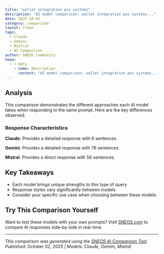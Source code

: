 ```yaml
---
title: "wallet integration pos systems"
description: "AI model comparison: wallet integration pos systems..."
date: 2025-10-02
category: comparison
layout: Clean
tags:
  - Claude
  - Gemini
  - Mistral
  - AI Comparison
author: SNEOS Community
head:
  - - meta
    - name: description
      content: "AI model comparison: wallet integration pos systems..."
---
```


<ChatComparison
  title="wallet integration pos systems"
  prompt="wallet integration pos systems"
  :responses='{"Claude": "# Wallet Integration in POS Systems\n\nDigital wallet integration has become essential for modern point-of-sale systems. Here\u0027s a comprehensive overview:\n\n## Popular Digital Wallets\n\n### Mobile Wallets\n- **Apple Pay** - iPhone/Apple Watch payments via NFC\n- **Google Pay** - Android device payments\n- **Samsung Pay** - Samsung devices (NFC \u002B MST technology)\n\n### Platform Wallets\n- **PayPal** - Online and in-store payments\n- **Amazon Pay** - Amazon ecosystem integration\n- **Venmo** - Peer-to-peer and merchant payments\n\n### Cryptocurrency Wallets\n- **Bitcoin/Lightning Network**\n- **Ethereum-based payments**\n- **Stablecoins** (USDC, USDT)\n\n## Integration Methods\n\n### 1. NFC/Contactless\n- Tap-to-pay functionality\n- Works with most smartphones\n- Fast transaction processing\n\n### 2. QR Code Scanning\n- Customer scans merchant QR code\n- Merchant scans customer payment code\n- Works without NFC hardware\n\n### 3. API Integration\n- Direct integration with wallet providers\n- Custom payment flows\n- Enhanced customer experience\n\n## Benefits\n\n### For Merchants\n- **Faster checkout** - Reduced transaction times\n- **Lower fraud risk** - Tokenized transactions\n- **Reduced cash handling** - Digital payments only\n- **Customer insights** - Enhanced analytics\n- **Cost savings** - Lower processing fees for some wallets\n\n### For Customers\n- **Convenience** - No need for physical cards/cash\n- **Security** - Biometric authentication\n- **Speed** - Quick tap-and-go payments\n- **Loyalty integration** - Automatic rewards tracking\n\n## Technical Requirements\n\n### Hardware\n- **NFC-enabled terminals** for contactless payments\n- **Camera/scanner** for QR code payments\n- **Tablet/smartphone** for app-based solutions\n\n### Software\n- **SDK integration** from wallet providers\n- **Payment gateway** compatibility\n- **Security compliance** (PCI DSS, tokenization)\n- **Real-time processing** capabilities\n\n## Popular POS Systems with Wallet Integration\n\n### Enterprise Solutions\n- **Square** - Comprehensive wallet support\n- **Shopify POS** - Multi-wallet integration\n- **Clover** - Extensive payment options\n- **Toast** - Restaurant-focused solutions\n\n### Small Business\n- **PayPal Here** - Native PayPal integration\n- **SumUp** - European market leader\n- **iZettle** - Simple setup and use\n\n## Implementation Considerations\n\n### Security\n- End-to-end encryption\n- Tokenization of payment data\n- Biometric authentication\n- Fraud detection systems\n\n### User Experience\n- Intuitive payment flow\n- Clear payment confirmation\n- Error handling and recovery\n- Multi-language support\n\n### Compliance\n- PCI DSS compliance\n- Regional regulations (GDPR, etc.)\n- Financial service requirements\n- Data protection standards\n\n## Future Trends\n\n### Emerging Technologies\n- **Central Bank Digital Currencies (CBDCs)**\n- **Biometric payments** (fingerprint, facial recognition)\n- **Voice-activated payments**\n- **IoT device payments**\n\n### Market Evolution\n- Increased adoption in emerging markets\n- Integration with loyalty programs\n- Social commerce integration\n- Cross-border payment solutions\n\nWould you like me to elaborate on any specific aspect of wallet integration or discuss implementation for a particular business type?", "Gemini": "Okay, let\u0027s break down wallet integration in POS (Point of Sale) systems. This is a growing trend with significant implications for businesses and consumers.\n\n**What does \u0022Wallet Integration\u0022 mean in a POS System context?**\n\nWallet integration refers to a POS system\u0027s ability to accept payments made through digital wallets, also known as mobile wallets or e-wallets. Instead of paying with cash, credit cards, or checks, customers use their smartphones, smartwatches, or other devices to complete a transaction.\n\n**Types of Digital Wallets:**\n\n* **Mobile Payment Apps:**\n * **Apple Pay:** Apple\u0027s mobile payment system tied to Apple devices.\n * **Google Pay (formerly Android Pay):** Google\u0027s mobile payment system available on Android devices.\n * **Samsung Pay:** Samsung\u0027s mobile payment system, often pre-installed on Samsung phones.\n* **Merchant-Specific Wallets:**\n * Starbucks app, Walmart Pay, etc. These are wallets built specifically for use at a particular retailer.\n* **QR Code Based Wallets:**\n * Alipay, WeChat Pay (popular in China, but gaining global presence). These often rely on scanning QR codes displayed by the POS system.\n* **Cryptocurrency Wallets:**\n * Some POS systems are beginning to accept Bitcoin and other cryptocurrencies through integrations with crypto wallets.\n* **Buy Now, Pay Later (BNPL):**\n * Affirm, Klarna, Afterpay. While not technically \u0022wallets\u0022 in the traditional sense, they often integrate into the payment flow as an alternative payment method presented at the POS.\n\n**How Wallet Integration Works:**\n\n1. **POS System Capability:** The POS system (hardware and software) must be designed to support digital wallet payments. This often involves:\n * **NFC (Near Field Communication) Reader:** For Apple Pay, Google Pay, and Samsung Pay, the POS terminal needs an NFC reader to allow contactless payments. The customer taps their phone near the reader.\n * **QR Code Scanner:** For QR code-based wallets, the POS needs a scanner to read the QR code presented by the customer. Alternatively, the POS can display a QR code that the customer scans with their phone.\n * **Software Integration:** The POS software needs to be integrated with the various wallet providers. This can be done directly with each wallet provider or through a payment gateway that supports multiple wallets.\n2. **Customer\u0027s Wallet Setup:** The customer needs to have a digital wallet app on their device and have added their payment information (credit cards, debit cards, bank accounts).\n3. **The Transaction:**\n * **NFC:** Customer taps their device to the NFC reader on the POS terminal.\n * **QR Code:** Customer either scans a QR code displayed by the POS, or the POS scans the customer\u0027s QR code.\n * **App Integration:** In some cases, the customer selects the item/service, and then choose the payment method within merchant\u0027s app and this integrates with the POS.\n4. **Authorization \u0026 Processing:** The POS system sends the payment information to the wallet provider or the payment gateway for authorization. The wallet provider verifies the payment information and sends an approval or denial back to the POS.\n5. **Completion:** If the transaction is approved, the POS system completes the sale and prints or sends a receipt to the customer.\n\n**Benefits of Wallet Integration for Businesses:**\n\n* **Faster Checkout:** Digital wallet payments are typically faster than traditional methods.\n* **Improved Customer Experience:** Many customers prefer the convenience of paying with their phones. Offering this option can increase customer satisfaction.\n* **Reduced Contact:** Contactless payments are more hygienic, which is especially important in the wake of the pandemic.\n* **Increased Security:** Digital wallets often use tokenization, which replaces sensitive card data with a unique \u0022token\u0022 to protect against fraud.\n* **Loyalty Program Integration:** Some digital wallets can be integrated with loyalty programs, allowing customers to earn rewards automatically.\n* **Reach a Wider Customer Base:** Some customers may prefer to use digital wallets over traditional payment methods, especially younger demographics.\n* **Potential for Lower Transaction Fees:** In some cases, digital wallet transactions may have lower processing fees than credit card payments, although this varies depending on the wallet provider and payment gateway.\n* **Data \u0026 Insights:** POS systems integrated with wallets can provide valuable data on customer spending habits and preferences.\n\n**Benefits of Wallet Integration for Customers:**\n\n* **Convenience:** Pay with their phone or smartwatch, no need to carry cash or cards.\n* **Speed:** Faster checkout experience.\n* **Security:** Tokenization protects card data.\n* **Rewards \u0026 Loyalty:** Automatic earning of loyalty points.\n* **Contactless Payments:** More hygienic.\n* **Easy Tracking:** Transaction history is readily available in the wallet app.\n\n**Challenges of Wallet Integration for Businesses:**\n\n* **Cost:** Upgrading POS hardware and software can be expensive.\n* **Integration Complexity:** Integrating with multiple wallet providers can be technically challenging.\n* **Compatibility:** Not all POS systems are compatible with all digital wallets.\n* **Training:** Staff needs to be trained on how to use the new system.\n* **Customer Adoption:** Not all customers are comfortable using digital wallets.\n* **Security Concerns:** While digital wallets are generally secure, businesses need to be aware of potential security risks, such as fraud.\n* **Dependence on Technology:** If the POS system or the customer\u0027s device malfunctions, it can disrupt the payment process.\n\n**Factors to Consider When Choosing a POS System with Wallet Integration:**\n\n* **Supported Wallets:** Make sure the POS system supports the digital wallets that your customers are most likely to use.\n* **Hardware Requirements:** Check the hardware requirements (NFC reader, QR code scanner) and ensure that your current POS hardware is compatible or if you need to upgrade.\n* **Integration Complexity:** Assess the ease of integration with your existing systems.\n* **Security:** Choose a POS system with robust security features to protect against fraud.\n* **Cost:** Compare the costs of different POS systems, including hardware, software, and transaction fees.\n* **Reporting \u0026 Analytics:** Look for a POS system that provides comprehensive reporting and analytics on wallet payments.\n* **Customer Support:** Choose a provider with good customer support to help you with any issues that may arise.\n\n**Popular POS Systems with Wallet Integration:**\n\nMany popular POS systems offer wallet integration. Here are a few examples:\n\n* **Square:** Supports Apple Pay, Google Pay, and Samsung Pay.\n* **Shopify POS:** Supports Apple Pay, Google Pay, and Shop Pay.\n* **Toast:** Supports Apple Pay, Google Pay, and Samsung Pay (popular for restaurants).\n* **Lightspeed:** Supports Apple Pay.\n* **Clover:** Supports Apple Pay, Google Pay, Samsung Pay, and others through its app marketplace.\n* **Revel Systems:** Supports Apple Pay.\n* **NCR Aloha:** Supports Apple Pay and Google Pay (popular for restaurants).\n* **Vend:** Supports Apple Pay and Google Pay.\n\n**In conclusion, wallet integration is becoming increasingly important for POS systems. By offering digital wallet payment options, businesses can improve the customer experience, reduce checkout times, and enhance security. However, it\u0027s important to carefully consider the costs, challenges, and compatibility issues before implementing wallet integration.** Make sure to research and choose a POS system that meets your specific business needs and the preferences of your customers.\n", "Mistral": "Integrating a wallet with a Point of Sale (POS) system can streamline transactions, enhance customer experience, and provide additional payment options. Here\u2019s a step-by-step guide to integrating a wallet with a POS system:\n\n### 1. Define Requirements\n- **Identify Wallet Types**: Determine which types of wallets you want to integrate (e.g., mobile wallets like Apple Pay, Google Pay, Samsung Pay, or cryptocurrency wallets).\n- **POS System Compatibility**: Ensure that your POS system supports wallet integration.\n- **Security Requirements**: Understand the security protocols needed to protect customer data.\n\n### 2. Choose a Payment Gateway\n- **Select a Payment Gateway**: Choose a payment gateway that supports the wallets you want to integrate. Popular options include Stripe, PayPal, Square, and Adyen.\n- **API Documentation**: Review the API documentation provided by the payment gateway to understand the integration process.\n\n### 3. Set Up the POS System\n- **Hardware Requirements**: Ensure your POS hardware (e.g., terminals, scanners) is compatible with wallet transactions.\n- **Software Configuration**: Configure your POS software to accept wallet payments. This may involve updating the software or installing plugins.\n\n### 4. Integrate the Wallet\n- **API Integration**: Use the payment gateway\u2019s API to integrate the wallet with your POS system. This typically involves:\n - **Authentication**: Set up authentication tokens or API keys.\n - **Transaction Processing**: Implement endpoints for processing transactions.\n - **Error Handling**: Ensure robust error handling for failed transactions.\n- **SDKs and Libraries**: Utilize SDKs (Software Development Kits) and libraries provided by the payment gateway to simplify the integration process.\n\n### 5. Testing\n- **Sandbox Environment**: Use the payment gateway\u2019s sandbox environment to test the integration without processing real transactions.\n- **User Testing**: Conduct user testing to ensure the integration works seamlessly and provides a good user experience.\n- **Security Testing**: Perform security testing to ensure that customer data is protected.\n\n### 6. Deployment\n- **Go Live**: Once testing is complete, deploy the integration to your live POS system.\n- **Monitoring**: Continuously monitor the system for any issues and ensure smooth transaction processing.\n\n### 7. Training and Support\n- **Staff Training**: Train your staff on how to use the new wallet integration features.\n- **Customer Support**: Provide support to customers who may have questions or issues with using their wallets.\n\n### 8. Compliance and Security\n- **PCI-DSS Compliance**: Ensure that your POS system complies with PCI-DSS (Payment Card Industry Data Security Standard) requirements.\n- **Data Encryption**: Implement data encryption to protect sensitive information.\n- **Regular Updates**: Keep your POS system and payment gateway software up to date to address any security vulnerabilities.\n\n### Example Integration Steps\n\n#### Using Stripe for Apple Pay Integration\n1. **Sign Up for Stripe**: Create an account on Stripe.\n2. **API Keys**: Obtain your API keys from the Stripe dashboard.\n3. **POS Software**: Update your POS software to include Stripe\u2019s SDK.\n4. **Apple Pay Setup**: Follow Stripe\u2019s documentation to set up Apple Pay.\n5. **Testing**: Use Stripe\u2019s test environment to ensure the integration works.\n6. **Deployment**: Deploy the integration to your live POS system.\n\n### Benefits of Wallet Integration\n- **Convenience**: Customers can pay quickly and easily using their mobile devices.\n- **Security**: Wallet transactions often include additional layers of security, such as biometric authentication.\n- **Customer Loyalty**: Offering multiple payment options can enhance customer loyalty and satisfaction.\n\n### Challenges\n- **Technical Complexity**: Integration can be technically complex and may require specialized knowledge.\n- **Cost**: There may be additional costs associated with payment gateway fees and POS system upgrades.\n- **Security Risks**: Ensuring the security of transactions and customer data is crucial.\n\nBy following these steps, you can successfully integrate a wallet with your POS system, providing a more flexible and secure payment option for your customers."}' 
  published-date="08:30"
/>

## Analysis

This comparison demonstrates the different approaches each AI model takes when responding to the same prompt. Here are the key differences observed:

### Response Characteristics

**Claude**: Provides a detailed response with 6 sentences. 

**Gemini**: Provides a detailed response with 76 sentences. 

**Mistral**: Provides a direct response with 56 sentences. 

## Key Takeaways

- Each model brings unique strengths to this type of query
- Response styles vary significantly between models
- Consider your specific use case when choosing between these models

## Try This Comparison Yourself

Want to test these models with your own prompts? Visit [SNEOS.com](https://sneos.com) to compare AI responses side-by-side in real-time.

---

*This comparison was generated using the [SNEOS AI Comparison Tool](https://sneos.com)*
*Published: October 02, 2025 | Models: Claude, Gemini, Mistral*
